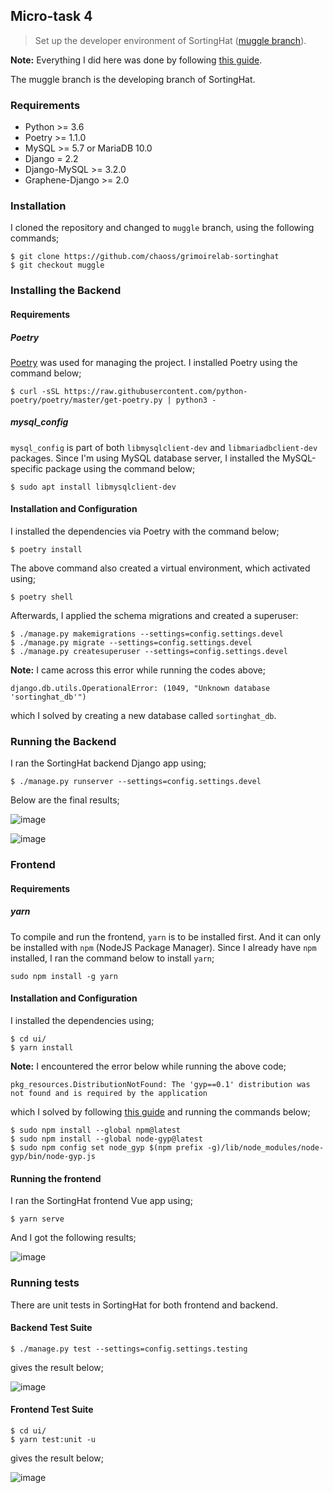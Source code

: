 ## Micro-task 4

> Set up the developer environment of SortingHat ([muggle branch](https://github.com/chaoss/grimoirelab-sortinghat/tree/muggle)).

**Note:** Everything I did here was done by following [this guide](https://github.com/chaoss/grimoirelab-sortinghat/tree/muggle).

The muggle branch is the developing branch of SortingHat.

### Requirements

- Python >= 3.6
- Poetry >= 1.1.0
- MySQL >= 5.7 or MariaDB 10.0
- Django = 2.2
- Django-MySQL >= 3.2.0
- Graphene-Django >= 2.0

### Installation

I cloned the repository and changed to `muggle` branch, using the following
commands;

```
$ git clone https://github.com/chaoss/grimoirelab-sortinghat
$ git checkout muggle
```

### Installing the Backend

#### Requirements

##### Poetry

[Poetry](https://python-poetry.org/docs/) was used for managing the project. I installed Poetry using the command below;

```$ curl -sSL https://raw.githubusercontent.com/python-poetry/poetry/master/get-poetry.py | python3 -```

##### mysql_config

`mysql_config` is part of both `libmysqlclient-dev` and `libmariadbclient-dev` packages. 
Since I'm using MySQL database server, I installed the MySQL-specific package using the command below;

```$ sudo apt install libmysqlclient-dev```

#### Installation and Configuration

I installed the dependencies via Poetry with the command below;

```$ poetry install```

The above command also created a virtual environment, which activated using;

```$ poetry shell```

Afterwards, I applied the schema migrations and created a superuser:

```
$ ./manage.py makemigrations --settings=config.settings.devel
$ ./manage.py migrate --settings=config.settings.devel
$ ./manage.py createsuperuser --settings=config.settings.devel
```
**Note:** I came across this error while running the codes above;

```django.db.utils.OperationalError: (1049, "Unknown database 'sortinghat_db'")```

which I solved by creating a new database called `sortinghat_db`.

### Running the Backend

I ran the SortingHat backend Django app using;

`$ ./manage.py runserver --settings=config.settings.devel`

Below are the final results;

![image](https://user-images.githubusercontent.com/45284829/113215123-541c4d00-9272-11eb-9fba-007d326b0e60.png)

![image](https://user-images.githubusercontent.com/45284829/113215523-defd4780-9272-11eb-8550-1ce79a2693ce.png)

### Frontend

#### Requirements

##### yarn

To compile and run the frontend, `yarn` is to be installed first. 
And it can only be installed with `npm` (NodeJS Package Manager).
Since I already have `npm` installed, I ran the command below to install `yarn`;

`sudo npm install -g yarn`

#### Installation and Configuration

I installed the dependencies using;

```
$ cd ui/
$ yarn install
```

**Note:** I encountered the error below while running the above code;

```
pkg_resources.DistributionNotFound: The 'gyp==0.1' distribution was not found and is required by the application
```

which I solved by following [this guide](https://github.com/nodejs/node-gyp/issues/2273) 
and running the commands below;

```
$ sudo npm install --global npm@latest
$ sudo npm install --global node-gyp@latest
$ sudo npm config set node_gyp $(npm prefix -g)/lib/node_modules/node-gyp/bin/node-gyp.js
```
#### Running the frontend

I ran the SortingHat frontend Vue app using;

`$ yarn serve`

And I got the following results;

![image](https://user-images.githubusercontent.com/45284829/113221334-bc702c00-927c-11eb-8eb7-39f8468d498b.png)

### Running tests
There are unit tests in SortingHat for both frontend and backend.

#### Backend Test Suite

`$ ./manage.py test --settings=config.settings.testing`

gives the result below;

![image](https://user-images.githubusercontent.com/45284829/113223802-e7a94a00-9281-11eb-92dd-c71b5f134e63.png)


#### Frontend Test Suite

```
$ cd ui/
$ yarn test:unit -u
```

gives the result below;

![image](https://user-images.githubusercontent.com/45284829/113223199-85037e80-9280-11eb-87b0-a54782171bfc.png)


